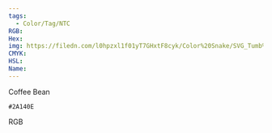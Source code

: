 ```yaml
---
tags:
  - Color/Tag/NTC
RGB:
Hex:
img: https://filedn.com/l0hpzxl1f01yT7GHxtF8cyk/Color%20Snake/SVG_Tumb%20Mass%20No%20Name/2A140E.svg
CMYK:
HSL:
Name:
---
```

Coffee Bean
```palette
#2A140E
```
RGB
